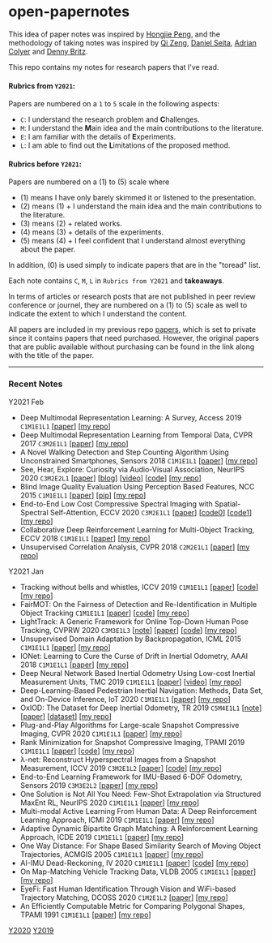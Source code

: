 # open-papernotes

This idea of paper notes was inspired by [Hongjie Peng](https://scholar.google.com/citations?user=vr8W0MgAAAAJ&hl=en), and the methodology of taking notes was inspired by [Qi Zeng](https://github.com/pkuzengqi), [Daniel Seita](https://github.com/DanielTakeshi/Paper_Notes), [Adrian Colyer](https://blog.acolyer.org/about/) and [Denny Britz](https://github.com/dennybritz/deeplearning-papernotes).

This repo contains my notes for research papers that I've read.

#### Rubrics from ```Y2021```:
Papers are numbered on a ```1``` to ```5``` scale in the following aspects:
- ```C```: I understand the research problem and **C**hallenges.
- ```M```: I understand the **M**ain idea and the main contributions to the literature.
- ```E```: I am familiar with the details of **E**xperiments.
- ```L```: I am able to find out the **L**imitations of the proposed method.

#### Rubrics before ```Y2021```:
Papers are numbered on a (1) to (5) scale where

- (1) means I have only barely skimmed it or listened to the presentation.
- (2) means (1) + I understand the main idea and the main contributions to the literature.
- (3) means (2) + related works.
- (4) means (3) + details of the experiments.
- (5) means (4) + I feel confident that I understand almost everything about the paper.

In addition, (0) is used simply to indicate papers that are in the "toread" list.

Each note contains ```C```, ```M```, ```L``` in ```Rubrics from Y2021``` and **takeaways**.

In terms of articles or research posts that are not published in peer review conference or journel, they are numbered on a (1) to (5) scale as well to indicate the extent to which I understand the content.

All papers are included in my previous repo [papers](https://github.com/BryanBo-Cao/papers), which is set to private since it contains papers that need purchased. However, the original papers that are public available without purchasing can be found in the link along with the title of the paper.

---

### Recent Notes
Y2021 Feb
- Deep Multimodal Representation Learning: A Survey, Access 2019 ```C1M1E1L1``` [[paper](https://ieeexplore.ieee.org/document/8715409)] [[my repo](https://github.com/BryanBo-Cao/papers/blob/master/journals/Access/Access_2019/Deep%20Multimodal%20Representation%20Learning-%20A%20Survey.pdf)]
- Deep Multimodal Representation Learning from Temporal Data, CVPR 2017 ```C3M2E1L1``` [[paper](https://openaccess.thecvf.com/content_cvpr_2017/papers/Yang_Deep_Multimodal_Representation_CVPR_2017_paper.pdf)] [[my repo](https://github.com/BryanBo-Cao/papers/blob/master/confs/CVPR/CVPR_2017/Deep%20Multimodal%20Representation%20Learning%20from%20Temporal%20Data.pdf)]
- A Novel Walking Detection and Step Counting Algorithm Using Unconstrained Smartphones, Sensors 2018 ```C1M1E1L1``` [[paper](https://pdfs.semanticscholar.org/7e70/085d2f44a0739e4f04b7353455c22ce5a8f7.pdf?_ga=2.37001376.1676296708.1612717521-1206558728.1612717521)] [[my repo](https://github.com/BryanBo-Cao/papers/blob/master/journals/Sensors/Sensors_2018/A%20Novel%20Walking%20Detection%20and%20Step%20Counting%20Algorithm%20Using%20Unconstrained%20Smartphones.pdf)]
- See, Hear, Explore: Curiosity via Audio-Visual Association, NeurIPS 2020 ```C3M2E2L1``` [[paper](https://papers.nips.cc/paper/2020/file/ab6b331e94c28169d15cca0cb3bbc73e-Paper.pdf)] [[blog](https://vdean.github.io/audio-curiosity.html)] [[video](https://www.youtube.com/watch?v=DMiW5hwsoeo&feature=emb_logo)] [[code](https://github.com/vdean/audio-curiosity)] [[my repo](https://github.com/BryanBo-Cao/papers/blob/master/confs/NIPS/NeurIPS_2020/See%2C%20Hear%2C%20Explore-%20Curiosity%20via%20Audio-Visual%20Association.pdf)]
- Blind Image Quality Evaluation Using Perception Based Features, NCC 2015 ```C1M1E1L1``` [[paper](https://core.ac.uk/download/pdf/52170253.pdf)] [[pip](https://pypi.org/project/image-quality/)] [[my repo](https://github.com/BryanBo-Cao/papers/blob/master/confs/NCC/NCC_2015/Blind%20Image%20Quality%20Evaluation%20Using%20Perception%20Based%20Features.pdf)]
- End-to-End Low Cost Compressive Spectral Imaging with Spatial-Spectral Self-Attention, ECCV 2020 ```C3M2E1L1``` [[paper](https://www.ecva.net/papers/eccv_2020/papers_ECCV/papers/123680188.pdf)] [[code0](https://github.com/mengziyi64/TSA-Net)] [[code1](https://github.com/xyvirtualgroup/TSA-Net)] [[my repo](https://github.com/BryanBo-Cao/papers/blob/master/confs/ECCV/ECCV_2020/End-to-End%20Low%20Cost%20Compressive%20Spectral%20Imaging%20with%20Spatial-Spectral%20Self-Attention.pdf)]
- Collaborative Deep Reinforcement Learning for Multi-Object Tracking, ECCV 2018 ```C1M1E1L1``` [[paper](https://openaccess.thecvf.com/content_ECCV_2018/papers/Liangliang_Ren_Collaborative_Deep_Reinforcement_ECCV_2018_paper.pdf)] [[my repo](https://github.com/BryanBo-Cao/papers/blob/master/confs/ECCV/ECCV_2018/Collaborative%20Deep%20Reinforcement%20Learning%20for%20Multi-Object%20Tracking.pdf)]
- Unsupervised Correlation Analysis, CVPR 2018 ```C2M2E1L1``` [[paper](https://openaccess.thecvf.com/content_cvpr_2018/papers/Hoshen_Unsupervised_Correlation_Analysis_CVPR_2018_paper.pdf)] [[my repo](https://github.com/BryanBo-Cao/papers/blob/master/confs/CVPR/CVPR_2018/Unsupervised%20Correlation%20Analysis.pdf)]

Y2021 Jan
- Tracking without bells and whistles, ICCV 2019 ```C1M1E1L1``` [[paper](https://arxiv.org/pdf/1903.05625.pdf)] [[code](https://github.com/phil-bergmann/tracking_wo_bnw)] [[my repo](https://github.com/BryanBo-Cao/papers/blob/master/confs/ICCV/ICCV_2019/Tracking%20without%20bells%20and%20whistles.pdf)]
- FairMOT: On the Fairness of Detection and Re-Identification in Multiple Object Tracking ```C1M1E1L1``` [[paper](https://arxiv.org/pdf/2004.01888.pdf)] [[code](https://github.com/ifzhang/FairMOT)] [[my repo](https://github.com/BryanBo-Cao/papers/blob/master/others/FairMOT-%20On%20the%20Fairness%20of%20Detection%20and%20Re-Identification%20in%20Multiple%20Object%20Tracking.pdf)]
- LightTrack: A Generic Framework for Online Top-Down Human Pose Tracking, CVPRW 2020 ```C3M3E1L3``` [[note](https://github.com/BryanBo-Cao/open-papernotes/blob/master/notes/confs/CVPR/CVPRW_2020/LightTrack:%20A%20Generic%20Framework%20for%20Online%20Top-Down%20Human%20Pose%20Tracking.md)] [[paper](https://openaccess.thecvf.com/content_CVPRW_2020/papers/w70/Ning_LightTrack_A_Generic_Framework_for_Online_Top-Down_Human_Pose_Tracking_CVPRW_2020_paper.pdf)] [[code](https://github.com/Guanghan/lighttrack)] [[my repo](https://github.com/BryanBo-Cao/papers/blob/master/confs/CVPR/CVPRW_2020/LightTrack-%20A%20Generic%20Framework%20for%20Online%20Top-Down%20Human%20Pose%20Tracking.pdf)]
- Unsupervised Domain Adaptation by Backpropagation, ICML 2015 ```C1M1E1L1``` [[paper](http://proceedings.mlr.press/v37/ganin15.pdf)] [[my repo](https://github.com/BryanBo-Cao/papers/blob/master/confs/ICML/ICML_2015/Unsupervised%20Domain%20Adaptation%20by%20Backpropagation.pdf)]
- IONet: Learning to Cure the Curse of Drift in Inertial Odometry, AAAI 2018 ```C1M1E1L1``` [[paper](https://arxiv.org/pdf/1802.02209.pdf)] [[my repo](https://github.com/BryanBo-Cao/papers/blob/master/confs/AAAI/AAAI_2018/IONet-%20Learning%20to%20Cure%20the%20Curse%20of%20Drift%20in%20Inertial%20Odometry.pdf)]
- Deep Neural Network Based Inertial Odometry Using Low-cost Inertial Measurement Units, TMC 2019 ```C1M1E1L1``` [[paper](https://www.cs.ox.ac.uk/files/11501/DNN_IONet.pdf)] [[video](https://www.youtube.com/watch?v=L5LtE-PQuHk&feature=youtu.be)] [[my repo](https://github.com/BryanBo-Cao/papers/blob/master/transactions/TMC/TMC_2019/Deep%20Neural%20Network%20Based%20Inertial%20Odometry%20Using%20Low-cost%20Inertial%20Measurement%20Units.pdf)]
- Deep-Learning-Based Pedestrian Inertial Navigation: Methods, Data Set, and On-Device Inference, IoT 2020 ```C1M1E1L1``` [[paper](https://arxiv.org/pdf/2001.04061.pdf)] [[my repo](https://github.com/BryanBo-Cao/papers/blob/master/journals/IoT/IoT_2020/Deep-Learning-Based%20Pedestrian%20Inertial%20Navigation-%20Methods%2C%20Data%20Set%2C%20and%20On-Device%20Inference.pdf)]
- OxIOD: The Dataset for Deep Inertial Odometry, TR 2019 ```C5M4E1L1``` [[note](https://github.com/BryanBo-Cao/open-papernotes/blob/master/notes/others/OxIOD:%20The%20Dataset%20for%20Deep%20Inertial%20Odometry.md)] [[paper](https://arxiv.org/pdf/1809.07491.pdf)] [[dataset](https://docs.google.com/forms/d/e/1FAIpQLSfkPTV4O6__ZA30Crc7Du4y6oMFkwvaBH1acQ8nMkvf_q7Owg/viewform)] [[my repo](https://github.com/BryanBo-Cao/papers/blob/master/others/OxIOD-%20The%20Dataset%20for%20Deep%20Inertial%20Odometry.pdf)]
- Plug-and-Play Algorithms for Large-scale Snapshot Compressive Imaging, CVPR 2020 ```C1M1E1L1``` [[paper](https://openaccess.thecvf.com/content_CVPR_2020/papers/Yuan_Plug-and-Play_Algorithms_for_Large-Scale_Snapshot_Compressive_Imaging_CVPR_2020_paper.pdf)] [[my repo](https://github.com/BryanBo-Cao/papers/blob/master/confs/CVPR/CVPR_2020/Plug-and-Play%20Algorithms%20for%20Large-scale%20Snapshot%20Compressive%20Imaging.pdf)]
- Rank Minimization for Snapshot Compressive Imaging, TPAMI 2019 ```C1M1E1L1``` [[paper](https://ieeexplore.ieee.org/document/8481592)] [[code](https://github.com/liuyang12/DeSCI)] [[my repo](https://github.com/BryanBo-Cao/papers/blob/master/transactions/TPAMI/TPAMI_2019/Rank%20Minimization%20for%20Snapshot%20Compressive%20Imaging.pdf)]
- λ-net: Reconstruct Hyperspectral Images from a Snapshot Measurement, ICCV 2019 ```C3M2E1L2``` [[paper](https://openaccess.thecvf.com/content_ICCV_2019/papers/Miao_l-Net_Reconstruct_Hyperspectral_Images_From_a_Snapshot_Measurement_ICCV_2019_paper.pdf)] [[code](https://github.com/xinxinmiao/lambda-net)] [[my repo](https://github.com/BryanBo-Cao/papers/blob/master/confs/ICCV/ICCV_2019/%CE%BB-net-%20Reconstruct%20Hyperspectral%20Images%20from%20a%20Snapshot%20Measurement.pdf)]
- End-to-End Learning Framework for IMU-Based 6-DOF Odometry, Sensors 2019 ```C3M3E2L2``` [[paper](https://www.ncbi.nlm.nih.gov/pmc/articles/PMC6749526/)] [[my repo](https://github.com/BryanBo-Cao/papers/blob/master/journals/Sensors/Sensors_2019/End-to-End%20Learning%20Framework%20for%20IMU-Based%206-DOF%20Odometry.pdf)]
- One Solution is Not All You Need: Few-Shot Extrapolation via Structured MaxEnt RL, NeurIPS 2020 ```C1M1E1L1``` [[paper](https://proceedings.neurips.cc/paper/2020/hash/5d151d1059a6281335a10732fc49620e-Abstract.html)] [[my repo](https://github.com/BryanBo-Cao/papers/blob/master/confs/NIPS/NeurIPS_2020/One%20Solution%20is%20Not%20All%20You%20Need-%20Few-Shot%20Extrapolation%20via%20Structured%20MaxEnt%20RL.pdf)]
- Multi-modal Active Learning From Human Data: A Deep Reinforcement Learning Approach, ICMI 2019 ```C1M1E1L1``` [[paper](https://arxiv.org/abs/1906.03098)] [[my repo](https://github.com/BryanBo-Cao/papers/blob/master/confs/ICMI/ICMI_2019/Multi-modal%20Active%20Learning%20From%20Human%20Data-%20A%20Deep%20Reinforcement%20Learning%20Approach.pdf)]
- Adaptive Dynamic Bipartite Graph Matching: A Reinforcement Learning Approach, ICDE 2019 ```C1M1E1L1``` [[paper](https://ieeexplore.ieee.org/document/8731455)] [[my repo](https://github.com/BryanBo-Cao/papers/blob/master/confs/ICDE/ICDE_2019/Adaptive%20Dynamic%20Bipartite%20Graph%20Matching-%20A%20Reinforcement%20Learning%20Approach.pdf)]
- One Way Distance: For Shape Based Similarity Search of Moving Object Trajectories, ACMGIS 2005 ```C1M1E1L1``` [[paper](https://link.springer.com/article/10.1007/s10707-007-0027-y)] [[my repo](https://github.com/BryanBo-Cao/papers/blob/master/confs/ACMGIS/ACMGIS_2005/One%20Way%20Distance-%20For%20Shape%20Based%20Similarity%20Search%20of%20Moving%20Object%20Trajectories.pdf)]
- AI-IMU Dead-Reckoning, IV 2020 ```C1M1E1L1``` [[paper](https://ieeexplore.ieee.org/document/9035481)] [[code](https://github.com/mbrossar/ai-imu-dr)] [[my repo](https://github.com/BryanBo-Cao/papers/blob/master/transactions/IV/IV_2020/AI-IMU%20Dead-Reckoning.pdf)]
- On Map-Matching Vehicle Tracking Data, VLDB 2005 ```C1M1E1L1``` [[paper](https://citeseerx.ist.psu.edu/viewdoc/download?doi=10.1.1.73.7466&rep=rep1&type=pdf)] [[my repo](https://github.com/BryanBo-Cao/papers/blob/master/confs/VLDB/VLDB_2005/On%20Map-Matching%20Vehicle%20Tracking%20Data.pdf)]
- EyeFi: Fast Human Identification Through Vision and WiFi-based Trajectory Matching, DCOSS 2020 ```C1M2E1L2``` [[paper](https://ieeexplore.ieee.org/document/9183685)] [[my repo](https://github.com/BryanBo-Cao/papers/blob/master/confs/DCOSS/DCOSS_2020/EyeFi-%20Fast%20Human%20Identification%20Through%20Vision%20and%20WiFi-based%20Trajectory%20Matching.pdf)]
- An Efficiently Computable Metric for Comparing Polygonal Shapes, TPAMI 1991 ```C1M1E1L1``` [[paper](http://www.cs.cornell.edu/~dph/papers/ACHKM-TPAMI-91.pdf)] [[my repo](https://github.com/BryanBo-Cao/papers/blob/master/transactions/TPAMI/TPAMI_1991/An%20Efficiently%20Computable%20Metric%20for%20Comparing%20Polygonal%20Shapes.pdf)]

[Y2020](https://github.com/BryanBo-Cao/open-papernotes/blob/master/records/Y2020.md)
[Y2019](https://github.com/BryanBo-Cao/open-papernotes/blob/master/records/Y2019.md)
